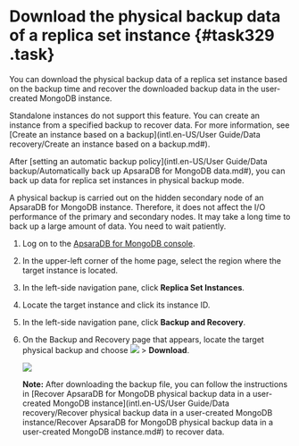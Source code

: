 # Download the physical backup data of a replica set instance {#task329 .task}

You can download the physical backup data of a replica set instance based on the backup time and recover the downloaded backup data in the user-created MongoDB instance.

Standalone instances do not support this feature. You can create an instance from a specified backup to recover data. For more information, see [Create an instance based on a backup](intl.en-US/User Guide/Data recovery/Create an instance based on a backup.md#).

After [setting an automatic backup policy](intl.en-US/User Guide/Data backup/Automatically back up ApsaraDB for MongoDB data.md#), you can back up data for replica set instances in physical backup mode.

A physical backup is carried out on the hidden secondary node of an ApsaraDB for MongoDB instance. Therefore, it does not affect the I/O performance of the primary and secondary nodes. It may take a long time to back up a large amount of data. You need to wait patiently.

1.  Log on to the [ApsaraDB for MongoDB console](https://mongodb.console.aliyun.com/#/mongodb/list).
2.  In the upper-left corner of the home page, select the region where the target instance is located.
3.  In the left-side navigation pane, click **Replica Set Instances**.
4.  Locate the target instance and click its instance ID.
5.  In the left-side navigation pane, click **Backup and Recovery**.
6.  On the Backup and Recovery page that appears, locate the target physical backup and choose **![](http://static-aliyun-doc.oss-cn-hangzhou.aliyuncs.com/assets/img/6723/155618142213851_en-US.png)** \> **Download**. 

    ![](http://static-aliyun-doc.oss-cn-hangzhou.aliyuncs.com/assets/img/6726/155618142213856_en-US.png)

    **Note:** After downloading the backup file, you can follow the instructions in [Recover ApsaraDB for MongoDB physical backup data in a user-created MongoDB instance](intl.en-US/User Guide/Data recovery/Recover physical backup data in a user-created MongoDB instance/Recover ApsaraDB for MongoDB physical backup data in a user-created MongoDB instance.md#) to recover data.


